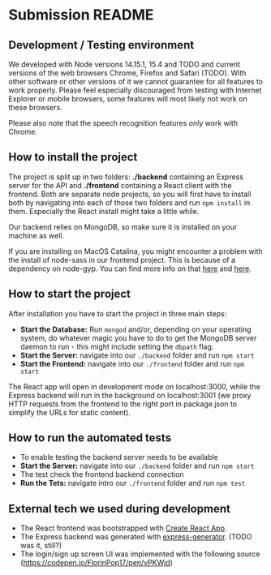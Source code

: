 # Submission README

## Development / Testing environment

We developed with Node versions 14.15.1, 15.4 and TODO and current versions of the web browsers Chrome, Firefox and Safari (TODO). With other software or other versions of it we cannot guarantee for all features to work properly. Please feel especially discouraged from testing with Internet Explorer or mobile browsers, some features will most likely not work on these browsers.

Please also note that the speech recognition features *only* work with Chrome.

## How to install the project

The project is split up in two folders: **./backend** containing an Express server for the API and **./frontend** containing a React client with the frontend. Both are separate node projects, so you will first have to install both by navigating into each of those two folders and run ``npm install`` in them. Especially the React install might take a little while.

Our backend relies on MongoDB, so make sure it is installed on your machine as well.

If you are installing on MacOS Catalina, you might encounter a problem with the install of node-sass in our frontend project. This is because of a dependency on node-gyp. You can find more info on that [here](https://github.com/nodejs/node-gyp#installation) and [here](https://github.com/nodejs/node-gyp/blob/master/macOS_Catalina.md).

## How to start the project

After installation you have to start the project in three main steps:

- **Start the Database:** Run `mongod` and/or, depending on your operating system, do whatever magic you have to do to get the MongoDB server daemon to run - this might include setting the `dbpath` flag.
- **Start the Server:** navigate into our `./backend` folder and run ``npm start``
- **Start the Frontend:** navigate into our `./frontend` folder and run ``npm start``

The React app will open in development mode on localhost:3000, while the Express backend will run in the background on localhost:3001 (we proxy HTTP requests from the frontend to the right port in package.json to simplify the URLs for static content).

## How to run the automated tests

- To enable testing the backend server needs to be available
- **Start the Server:** navigate into our `./backend` folder and run ``npm start``
- The test check the frontend backend connection
- **Run the Tets:** navigate intro our `./frontend` folder and run ``npm test ``
## External tech we used during development

- The React frontend was bootstrapped with [Create React App](https://github.com/facebook/create-react-app).
- The Express backend was generated with [express-generator](https://www.npmjs.com/package/express-generator). (TODO was it, still?)
- The login/sign up screen UI was implemented with the following source (https://codepen.io/FlorinPop17/pen/vPKWjd)

